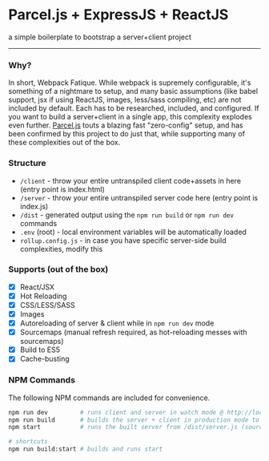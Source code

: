 # Parcel.js + ExpressJS + ReactJS
a simple boilerplate to bootstrap a server+client project

---

### Why?
In short, Webpack Fatique.  While webpack is supremely configurable, it's something of a nightmare to setup, and many basic assumptions (like babel support, jsx if using ReactJS, images, less/sass compiling, etc) are not included by default.  Each has to be researched, included, and configured.  If you want to build a server+client in a single app, this complexity explodes even further.  [Parcel.js](https://www.npmjs.com/package/parcel) touts a blazing fast "zero-config" setup, and has been confirmed by this project to do just that, while supporting many of these complexities out of the box.

### Structure
- `/client` - throw your entire untranspiled client code+assets in here (entry point is index.html)
- `/server` - throw your entire untranspiled server code here (entry point is index.js)
- `/dist` - generated output using the `npm run build` or `npm run dev` commands
- `.env` (root) - local environment variables will be automatically loaded
- `rollup.config.js` - in case you have specific server-side build complexities, modify this

### Supports (out of the box)
- [x] React/JSX
- [x] Hot Reloading
- [x] CSS/LESS/SASS
- [x] Images
- [x] Autoreloading of server & client while in `npm run dev` mode
- [x] Sourcemaps (manual refresh required, as hot-reloading messes with sourcemaps)
- [x] Build to ES5
- [x] Cache-busting

### NPM Commands
The following NPM commands are included for convenience.

```bash
npm run dev         # runs client and server in watch mode @ http://localhost:3000
npm run build       # builds the server + client in production mode to /dist
npm start           # runs the built server from /dist/server.js (sourced from /server/index.js)

# shortcuts
npm run build:start # builds and runs start
```

